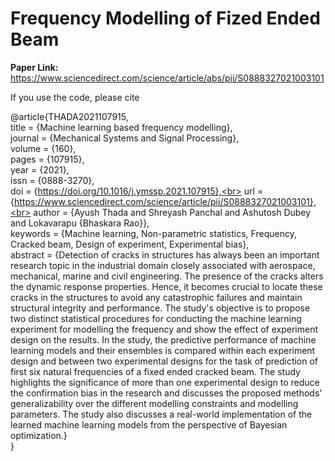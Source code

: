 # Frequency Modelling of Fized Ended Beam


**Paper Link:** https://www.sciencedirect.com/science/article/abs/pii/S0888327021003101

If you use the code, please cite

@article{THADA2021107915,<br>
title = {Machine learning based frequency modelling},<br>
journal = {Mechanical Systems and Signal Processing},<br>
volume = {160},<br>
pages = {107915},<br>
year = {2021},<br>
issn = {0888-3270},<br>
doi = {https://doi.org/10.1016/j.ymssp.2021.107915},<br>
url = {https://www.sciencedirect.com/science/article/pii/S0888327021003101},<br>
author = {Ayush Thada and Shreyash Panchal and Ashutosh Dubey and Lokavarapu {Bhaskara Rao}},<br>
keywords = {Machine learning, Non-parametric statistics, Frequency, Cracked beam, Design of experiment, Experimental bias},<br>
abstract = {Detection of cracks in structures has always been an important research topic in the industrial domain closely associated with aerospace, mechanical, marine and civil engineering. The presence of the cracks alters the dynamic response properties. Hence, it becomes crucial to locate these cracks in the structures to avoid any catastrophic failures and maintain structural integrity and performance. The study's objective is to propose two distinct statistical procedures for conducting the machine learning experiment for modelling the frequency and show the effect of experiment design on the results. In the study, the predictive performance of machine learning models and their ensembles is compared within each experiment design and between two experimental designs for the task of prediction of first six natural frequencies of a fixed ended cracked beam. The study highlights the significance of more than one experimental design to reduce the confirmation bias in the research and discusses the proposed methods' generalizability over the different modelling constraints and modelling parameters. The study also discusses a real-world implementation of the learned machine learning models from the perspective of Bayesian optimization.}<br>
}
